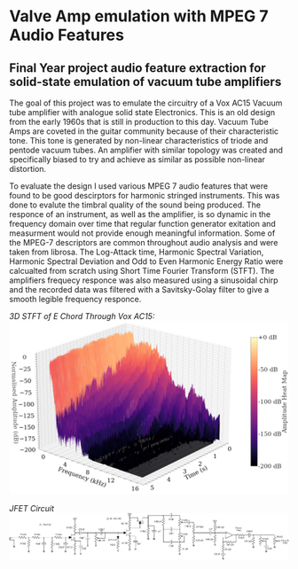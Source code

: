 # Valve Amp emulation with MPEG 7 Audio Features
## Final Year project audio feature extraction for solid-state emulation of vacuum tube amplifiers

The goal of this project was to emulate the circuitry of a Vox AC15 Vacuum tube amplifier with analogue solid state Electronics. This is an old design from the early
1960s that is still in production to this day. Vacuum Tube Amps are coveted in the guitar community because of their characteristic tone. This tone is generated by
non-linear characteristics of triode and pentode vacuum tubes. An amplifier with similar topology was created and specifically biased to try and achieve as similar 
as possible non-linear distortion. 

To evaluate the design I used various MPEG 7 audio features that were found to be good descirptors for harmonic stringed instruments. This was done to evalute 
the timbral quality of the sound being produced. The responce of an instrument, as well as the amplifier, is so dynamic in the frequency domain over time that regular
function generator exitation and measurment would not provide enough meaningful information. Some of the MPEG-7 descriptors are common throughout audio analysis and
were taken from librosa. The Log-Attack time, Harmonic Spectral Variation, Harmonic Spectral Deviation and Odd to Even Harmonic Energy Ratio were calcualted from scratch
using Short Time Fourier Transform (STFT). The amplifiers frequecy responce was also measured using a sinusoidal chirp and the recorded data was filtered with
a Savitsky-Golay filter to give a smooth legible frequency responce. 

*3D STFT of E Chord Through Vox AC15:* 
![alt text](https://github.com/AidanJST/MPEG7-Guitar-Amp-Features/blob/main/img/Vox.png)

*JFET Circuit*
![alt text](https://github.com/AidanJST/MPEG7-Guitar-Amp-Features/blob/main/img/Amp.png)




